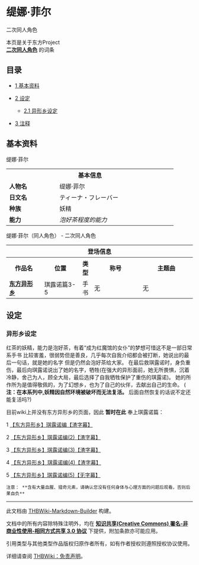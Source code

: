 # 缇娜·菲尔

<!-- source html: G:\repos\THBWiki-Markdown-Builder\THBWikiMarkdown\Temp\main\6\6a\ns0%3A%E7%BC%87%E5%A8%9C%C2%B7%E8%8F%B2%E5%B0%94.html -->

二次同人角色

本页是关于东方Project  
 **[二次同人角色](./二次角色列表.md)** 的词条

## 目录

- [1 基本资料](#基本资料)
- [2 设定](#设定)

  - [2.1 异形乡设定](#异形乡设定)



- [3 注释](#注释)





## 基本资料
[](./文件-缇娜·菲尔.png.md)  [](./文件-缇娜·菲尔.png.md)缇娜·菲尔

<table>
<tbody><tr>
<th colspan="2">基本信息</th>
</tr>
<tr>
<td style="width:120px"><b>人物名</b></td><td style="min-width:300px">缇娜·菲尔</td>
</tr><tr><td><b>日文名</b></td><td>ティーナ・フレーバー</td></tr><tr><td><b>种族</b></td><td>妖精</td></tr><tr><td><b>能力</b></td><td><i>泡好茶程度的能力</i></td></tr></tbody></table>

缇娜·菲尔（同人角色） - 二次同人角色

<table>
<tbody><tr>
<th colspan="5">登场信息</th>
</tr><tr><th><b>作品名</b></th><th><b>位置</b></th><th><b>类型</b></th><th><b>称号</b></th><th><b>主题曲</b></th></tr><tr><td rowspan="1" style="width:120px"><b><a href="./东方异形乡.md" title="东方异形乡">东方异形乡</a></b></td><td style="width:130px">琪露诺篇3-5</td><td style="width:15px">手书</td><td style="width:180px">无</td><td style="width:200px">无</td></tr></tbody></table>



## 设定

### 异形乡设定
  
红茶的妖精，能力是泡好茶，有着“成为红魔馆的女仆”的梦想可惜这不是一部日常系手书
比较害羞，很弱势但是善良，几乎每次自我介绍都会被打断，她说出的最后一句话，就是她的名字
但是仍然会泡好茶给大家。
在最后救琪露诺时，身负重伤，最后向琪露诺说出了她的名字，牺牲(在强大的异形面前，她无所畏惧，沉着冷静，舍己为人，顾全大局，最后选择了自我牺牲保护了重伤的琪露诺)。
她的所作所为是值得敬佩的，为了幻想乡，也为了自己的伙伴，去献出自己的生命。
( **注：在本系列中,妖精因自然环境被破坏而无法复活。** 后面自然恢复的话说不定还能复活吗?)
  


  
目前wiki上并没有东方异形乡的页面，因此 **暂时在此** 奉上琪露诺篇：  

1  [【东方异形乡】琪露诺编【渣字幕】](https://www.bilibili.com/video/BV1ds411t7ST)  

2  [【东方异形乡】琪露诺编(2)【渣字幕】](https://www.bilibili.com/video/BV1ds411t7SN)  

3  [【东方异形乡】琪露诺编(3)【渣字幕】](https://www.bilibili.com/video/BV1ds411t7UX)  

4  [【东方异形乡】琪露诺编(4)【渣字幕】](https://www.bilibili.com/video/BV1Xs411x7m6)  

5  [【东方异形乡】琪露诺编(5)【无字幕】](https://www.bilibili.com/video/BV1Gs411e7RZ)  

  

```
注意： **含有大量血腥、猎奇元素，请确认您没有任何身体与心理方面的问题后观看，否则后果自负** 
```

  
  

  





---

此文档由 [THBWiki-Markdown-Builder](https://github.com/Delsin-Yu/THBWiki-Markdown-Builder) 构建。

文档中的所有内容除特殊注明外，均在 [**知识共享(Creative Commons) 署名-非商业性使用-相同方式共享 3.0 协议**](https://creativecommons.org/licenses/by-sa/3.0/deed.zh-hans) 下提供，附加条款亦可能应用。

引用类型与其他类型作品版权归原作者所有，如有作者授权则遵照授权协议使用。

详细请查阅 [THBWiki：免责声明](https://thbwiki.cc/THBWiki:%E5%85%8D%E8%B4%A3%E5%A3%B0%E6%98%8E)。


